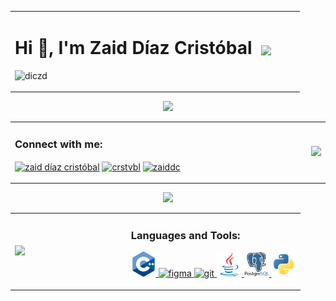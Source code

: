 <table width= "100%" >
    <tr >
        <td width = "85%" >
            <h1 align="left">Hi 👋, I'm Zaid Díaz Cristóbal</h1>
            <!--Contador de visitas-->
            <p align="left"> <img src="https://komarev.com/ghpvc/?username=diczd&label=Profile%20views&color=0e75b6&style=flat" alt="diczd" /> </p>
        </td>
        <td>
            <image src = "https://i.redd.it/gvzyed7guqsd1.gif">
        </td>
    </tr>
</table>

<p align="center">
    <img src="https://metaphor.atlus.com/media/img/characters/chara-portrait-bg.png" width="20%">
</p>

<table width="100%">
    <tr>
        <td width = "400">
    <!-- Puedes contactarme a través de los siguientes enlaces: -->
<h3 align="left">Connect with me:</h3>
        <p align="left">
        <!-- Linkedin-->
        <a href="https://www.linkedin.com/in/zaid-d%C3%ADaz-crist%C3%B3bal-2189ab331/" target="blank"><img align="center" src="https://raw.githubusercontent.com/rahuldkjain/github-profile-readme-generator/master/src/images/icons/Social/linked-in-alt.svg" alt="zaid díaz cristóbal" height="30" width="40" /></a>
        <!--Instagram-->
        <a href="https://instagram.com/crstvbl" target="blank"><img align="center" src="https://raw.githubusercontent.com/rahuldkjain/github-profile-readme-generator/master/src/images/icons/Social/instagram.svg" alt="crstvbl" height="30" width="40" /></a>
        <!--Codeforces-->
        <a href="https://codeforces.com/profile/zaiddc" target="blank"><img align="center" src="https://raw.githubusercontent.com/rahuldkjain/github-profile-readme-generator/master/src/images/icons/Social/codeforces.svg" alt="zaiddc" height="30" width="40" /></a>
        </p>
        </td>
        <!--Imagen 1-->
        <td align="right" width="40%">
            <img src="https://i.redd.it/metaphor-refantazio-protagonist-menu-gifs-v0-aidba58guqsd1.gif?width=2958&auto=webp&s=62aa64e850c8cd616037541a6e0a6e2344ab970b"/>
        </td>
    </tr>
</table>

<!--Separator-->
<p align="center">
    <img src="https://metaphor.atlus.com/media/img/characters/chara-portrait-bg.png" width="20%">
</p>

<table>
    <tr>
        <td width= "40%">
            <img src = "https://i.redd.it/3msr5c7guqsd1.gif">
        </td>
        <td>
            <h3 align="left">Languages and Tools:</h3>
            <p align="left">
                <!--c++-->
                <a href="https://www.w3schools.com/cpp/" target="_blank" rel="noreferrer"> <img src="https://raw.githubusercontent.com/devicons/devicon/master/icons/cplusplus/cplusplus-original.svg" alt="cplusplus" width="40" height="40"/> </a> 
                <!--figma-->
                <a href="https://www.figma.com/" target="_blank" rel="noreferrer"> <img src="https://www.vectorlogo.zone/logos/figma/figma-icon.svg" alt="figma" width="40" height="40"/> </a> 
                <!--Git-->
                <a href="https://git-scm.com/" target="_blank" rel="noreferrer"> <img src="https://www.vectorlogo.zone/logos/git-scm/git-scm-icon.svg" alt="git" width="40" height="40"/> </a> 
                <!--java-->
                <a href="https://www.java.com" target="_blank" rel="noreferrer"> <img src="https://raw.githubusercontent.com/devicons/devicon/master/icons/java/java-original.svg" alt="java" width="40" height="40"/> </a> 
                <!--postgresql-->
                <a href="https://www.postgresql.org" target="_blank" rel="noreferrer"> <img src="https://raw.githubusercontent.com/devicons/devicon/master/icons/postgresql/postgresql-original-wordmark.svg" alt="postgresql" width="40" height="40"/> </a> 
                <!--python-->
                <a href="https://www.python.org" target="_blank" rel="noreferrer"> <img src="https://raw.githubusercontent.com/devicons/devicon/master/icons/python/python-original.svg" alt="python" width="40" height="40"/> </a> 
            </p>
        </td>
    </tr>
</table>



